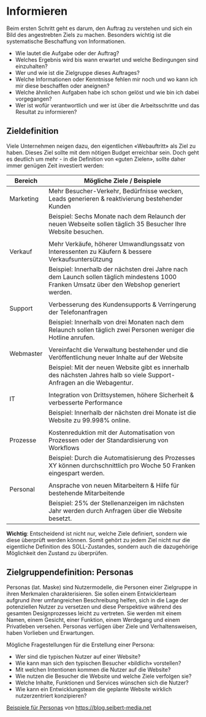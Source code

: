 # Informieren
Beim ersten Schritt geht es darum, den Auftrag zu verstehen und sich ein Bild des angestrebten Ziels zu machen. Besonders wichtig ist die systematische Beschaffung von Informationen.

* Wie lautet die Aufgabe oder der Auftrag? 
* Welches Ergebnis wird bis wann erwartet und welche Bedingungen sind einzuhalten?
* Wer und wie ist die Zielgruppe dieses Auftrages?
* Welche Informationen oder Kenntnisse fehlen mir noch und wo kann ich mir diese beschaffen oder aneignen? 
* Welche ähnlichen Aufgaben habe ich schon gelöst und wie bin ich dabei vorgegangen? 
* Wer ist wofür verantwortlich und wer ist über die Arbeitsschritte und das Resultat zu informieren? 

## Zieldefinition
Viele Unternehmen neigen dazu, den eigentlichen «Webauftritt» als Ziel zu haben. Dieses Ziel sollte mit dem nötigen Budget erreichbar sein. Doch geht es deutlich um mehr - in die Definition von «guten Zielen», sollte daher immer genügen Zeit investiert werden:

| Bereich    | Mögliche Ziele / Beispiele                                                                                                                    |
|------------|-----------------------------------------------------------------------------------------------------------------------------------------------|
| Marketing  | Mehr Besucher-Verkehr, Bedürfnisse wecken,   Leads generieren & reaktivierung bestehender Kunden                                              |
|            | Beispiel: Sechs Monate nach dem Relaunch der neuen Webseite sollen   täglich 35 Besucher Ihre Website besuchen.                               |
|            |                                                                                                                                               |
| Verkauf    | Mehr Verkäufe, höherer Umwandlungssatz von Interessenten zu Käufern &   bessere Verkaufsuntersützung                                          |
|            | Beispiel: Innerhalb der nächsten drei Jahre nach dem Launch sollen täglich   mindestens 1000 Franken Umsatz über den Webshop generiert werden. |
|            |                                                                                                                                               |
| Support    | Verbesserung des Kundensupports & Verringerung der Telefonanfragen                                                                            |
|            | Beispiel: Innerhalb von drei Monaten nach dem Relaunch sollen täglich   zwei Personen weniger die Hotline anrufen.                            |
|            |                                                                                                                                               |
| Webmaster  | Vereinfacht die Verwaltung bestehender und die Veröffentlichung neuer   Inhalte auf der Website                                               |
|            | Beispiel: Mit der neuen Website gibt es innerhalb des nächsten Jahres   halb so viele Support-Anfragen an die Webagentur.                     |
|            |                                                                                                                                               |
| IT         | Integration von Drittsystemen, höhere Sicherheit & verbesserte   Performance                                                                  |
|            | Beispiel: Innerhalb der nächsten drei Monate ist die Website zu 99.998%   online.                                                             |
|            |                                                                                                                                               |
| Prozesse   | Kostenreduktion mit der Automatisation von Prozessen oder der   Standardisierung von Workflows                                                |
|            | Beispiel: Durch die Automatisierung des Prozesses XY können   durchschnittlich pro Woche 50 Franken eingespart werden.                         |
|            |                                                                                                                                               |
| Personal   | Ansprache von neuen Mitarbeitern & Hilfe für bestehende Mitarbeitende                                                                         |
|            | Beispiel: 25% der Stellenanzeigen im nächsten Jahr werden durch Anfragen   über die Website besetzt.                                         |

**Wichtig**: Entscheidend ist nicht nur, welche Ziele definiert, sondern wie diese überprüft werden können. Somit gehört zu jedem Ziel nicht nur die eigentliche Definition des SOLL-Zustandes, sondern auch die dazugehörige Möglichkeit den Zustand zu überprüfen.

## Zielgruppendefinition: Personas

Personas (lat. Maske) sind Nutzermodelle, die Personen einer Zielgruppe in ihren Merkmalen charakterisieren. Sie sollen einem Entwicklerteam aufgrund ihrer umfangreichen Beschreibung helfen, sich in die Lage der potenziellen Nutzer zu versetzen und diese Perspektive während des gesamten Designprozesses leicht zu vertreten. Sie werden mit einem Namen, einem Gesicht, einer Funktion, einem Werdegang und einem Privatleben versehen. Personas verfügen über Ziele und Verhaltensweisen, haben Vorlieben und Erwartungen.

Mögliche Fragestellungen für die Erstellung einer Persona:
* Wer sind die typischen Nutzer auf einer Website?
* Wie kann man sich den typischen Besucher «bildlich» vorstellen?
* Mit welchen Intentionen kommen die Nutzer auf die Website?
* Wie nutzen die Besucher die Website und welche Ziele verfolgen sie?
* Welche Inhalte, Funktionen und Services wünschen sich die Nutzer?
* Wie kann ein Entwicklungsteam die geplante Website wirklich nutzerzentriert konzipieren?

[Beispiele für Personas](res/personas.jpg) von https://blog.seibert-media.net
